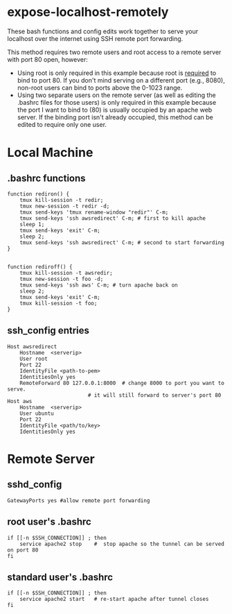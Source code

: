 # expose-localhost-remotely

These bash functions and config edits work together
to serve your localhost over the internet using
SSH remote port forwarding. 
 
This method requires two remote users and root access to a remote server with port 80 open, however:
- Using root is only required in this example because root is 
[required](https://www.w3.org/Daemon/User/Installation/PrivilegedPorts.html)
to bind to port 80. If you don't mind serving on a different port (e.g., 8080), 
non-root users can bind to ports above the 0-1023 range. 
- Using two separate users on the remote server 
(as well as editing the .bashrc files for those users)
is only required in this example because the port I want to bind to (80)
is usually occupied by an apache web server. If the binding port isn't 
already occupied, this method can be edited to require only one user. 




# Local Machine  
## .bashrc functions
```
function rediron() {
	tmux kill-session -t redir;
	tmux new-session -t redir -d;
	tmux send-keys 'tmux rename-window "redir"' C-m; 
	tmux send-keys 'ssh awsredirect' C-m; # first to kill apache
	sleep 1;
	tmux send-keys 'exit' C-m; 
	sleep 2;
	tmux send-keys 'ssh awsredirect' C-m; # second to start forwarding
}


function rediroff() {
	tmux kill-session -t awsredir;
	tmux new-session -t foo -d;
	tmux send-keys 'ssh aws' C-m; # turn apache back on
	sleep 2;
	tmux send-keys 'exit' C-m;
	tmux kill-session -t foo;
}
```

## ssh_config entries
```
Host awsredirect
    Hostname  <serverip>
    User root
    Port 22
    IdentityFile <path-to-pem>
    IdentitiesOnly yes 
    RemoteForward 80 127.0.0.1:8000  # change 8000 to port you want to serve.
    			  	      # it will still forward to server's port 80                     
Host aws
    Hostname  <serverip>
    User ubuntu
    Port 22
    IdentityFile <path/to/key>
    IdentitiesOnly yes 
```



#  Remote Server
## sshd_config
`GatewayPorts yes #allow remote port forwarding`

## root user's .bashrc
```
if [[-n $SSH_CONNECTION]] ; then
	service apache2 stop    #  stop apache so the tunnel can be served on port 80
fi
```

## standard user's .bashrc
```
if [[-n $SSH_CONNECTION]] ; then
	service apache2 start   # re-start apache after tunnel closes
fi
```



